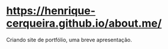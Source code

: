# https://henrique-cerqueira.github.io/about.me/
Criando site de portfólio, uma breve apresentação.
